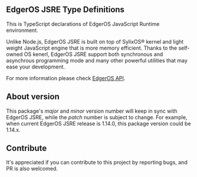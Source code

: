 EdgerOS JSRE Type Definitions
---

This is TypeScript declarations of EdgerOS JavaScript Runtime environment.

Unlike Node.js, EdgerOS JSRE is built on top of SylixOS® kernel and light weight
JavaScript engine that is more memory efficient. Thanks to the self-owned OS
kenerl, EdgerOS JSRE support both synchronous and asynchrous programming
mode and many other powerful utilities that may ease your development.

For more information please check [EdgerOS API](https://www.edgeros.com/edgeros/api/).

## About version

This package's *major* and *minor* version number will keep in sync with EdgerOS
JSRE, while the *patch* number is subject to change. For example, when current
EdgerOS JSRE release is 1.14.0, this package version could be 1.14.x.

## Contribute

It's appreciated if you can contribute to this project by reporting bugs, and PR
is also welcomed.